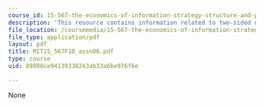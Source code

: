 ```yaml
---
course_id: 15-567-the-economics-of-information-strategy-structure-and-pricing-fall-2010
description: 'This resource contains information related to two-sided networks: eBay.'
file_location: /coursemedia/15-567-the-economics-of-information-strategy-structure-and-pricing-fall-2010/89898ce94139338243ab33a6be976f6e_MIT15_567F10_assn06.pdf
file_type: application/pdf
layout: pdf
title: MIT15_567F10_assn06.pdf
type: course
uid: 89898ce94139338243ab33a6be976f6e

---
```

None